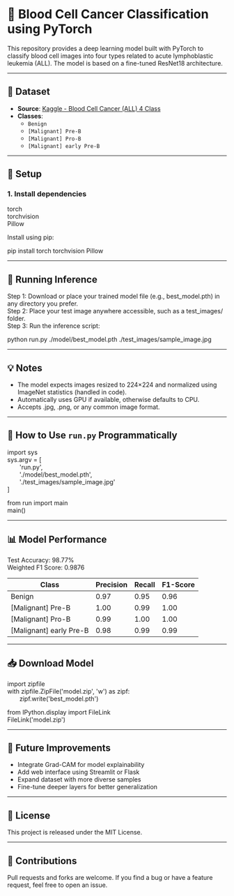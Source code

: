 # 🧬 Blood Cell Cancer Classification using PyTorch

This repository provides a deep learning model built with PyTorch to classify blood cell images into four types related to acute lymphoblastic leukemia (ALL). The model is based on a fine-tuned ResNet18 architecture.

---

## 📁 Dataset

- **Source**: [Kaggle - Blood Cell Cancer (ALL) 4 Class](https://www.kaggle.com/datasets/mohammadamireshraghi/blood-cell-cancer-all-4class)
- **Classes**:
  - `Benign`
  - `[Malignant] Pre-B`
  - `[Malignant] Pro-B`
  - `[Malignant] early Pre-B`

---

## 🔧 Setup

### 1. Install dependencies

torch  
torchvision  
Pillow

Install using pip:

pip install torch torchvision Pillow

---

## 🚀 Running Inference

Step 1: Download or place your trained model file (e.g., best_model.pth) in any directory you prefer.  
Step 2: Place your test image anywhere accessible, such as a test_images/ folder.  
Step 3: Run the inference script:

python run.py ./model/best_model.pth ./test_images/sample_image.jpg

---

## 💡 Notes

- The model expects images resized to 224×224 and normalized using ImageNet statistics (handled in code).
- Automatically uses GPU if available, otherwise defaults to CPU.
- Accepts .jpg, .png, or any common image format.

---

## 📄 How to Use `run.py` Programmatically

import sys  
sys.argv = [  
  'run.py',  
  './model/best_model.pth',  
  './test_images/sample_image.jpg'  
]  

from run import main  
main()

---

## 📊 Model Performance

Test Accuracy: 98.77%  
Weighted F1 Score: 0.9876

| Class | Precision | Recall | F1-Score |
|-------|-----------|--------|----------|
| Benign | 0.97 | 0.95 | 0.96 |
| [Malignant] Pre-B | 1.00 | 0.99 | 1.00 |
| [Malignant] Pro-B | 0.99 | 1.00 | 1.00 |
| [Malignant] early Pre-B | 0.98 | 0.99 | 0.99 |

---

## 📥 Download Model

import zipfile  
with zipfile.ZipFile('model.zip', 'w') as zipf:  
  zipf.write('best_model.pth')  

from IPython.display import FileLink  
FileLink('model.zip')

---

## 🧠 Future Improvements

- Integrate Grad-CAM for model explainability
- Add web interface using Streamlit or Flask
- Expand dataset with more diverse samples
- Fine-tune deeper layers for better generalization

---

## 📌 License

This project is released under the MIT License.

---

## 🤝 Contributions

Pull requests and forks are welcome. If you find a bug or have a feature request, feel free to open an issue.
